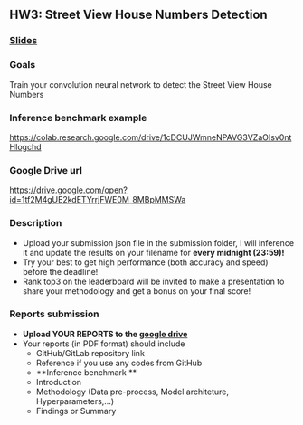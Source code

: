 ## HW3: Street View House Numbers Detection

### [Slides](https://docs.google.com/presentation/d/1T_Idlxsx5N4W1DMVzkFz_dji0JbKl5l472PKKv5LB8w/edit)
### Goals
Train your convolution neural network to detect the Street View House Numbers
### Inference benchmark example
https://colab.research.google.com/drive/1cDCUJWmneNPAVG3VZaOIsv0ntHIogchd

### Google Drive url
https://drive.google.com/open?id=1tf2M4gUE2kdETYrrjFWE0M_8MBpMMSWa

### Description
- Upload your submission json file in the submission folder, I will inference it and update the results on your filename for **every midnight (23:59)!**
- Try your best to get high performance (both accuracy and speed) before the deadline!
- Rank top3 on the leaderboard will be invited to make a presentation to share your methodology and get a bonus on your final score!

### Reports submission
- **Upload YOUR REPORTS to the [google drive](https://drive.google.com/open?id=1tf2M4gUE2kdETYrrjFWE0M_8MBpMMSWa)**
- Your reports (in PDF format) should include
  - GitHub/GitLab repository link
  - Reference if you use any codes from GitHub
  - **Inference benchmark **
  - Introduction
  - Methodology (Data pre-process, Model architeture, Hyperparameters,...)
  - Findings or Summary

